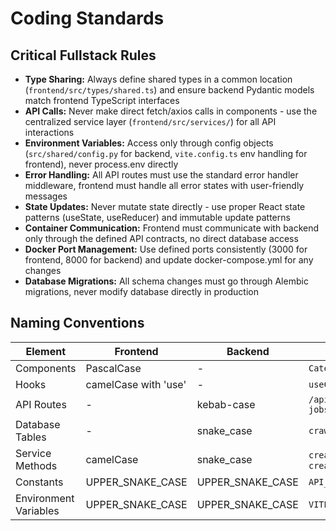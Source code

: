 # Coding Standards

## Critical Fullstack Rules

- **Type Sharing:** Always define shared types in a common location (`frontend/src/types/shared.ts`) and ensure backend Pydantic models match frontend TypeScript interfaces
- **API Calls:** Never make direct fetch/axios calls in components - use the centralized service layer (`frontend/src/services/`) for all API interactions
- **Environment Variables:** Access only through config objects (`src/shared/config.py` for backend, `vite.config.ts` env handling for frontend), never process.env directly
- **Error Handling:** All API routes must use the standard error handler middleware, frontend must handle all error states with user-friendly messages
- **State Updates:** Never mutate state directly - use proper React state patterns (useState, useReducer) and immutable update patterns
- **Container Communication:** Frontend must communicate with backend only through the defined API contracts, no direct database access
- **Docker Port Management:** Use defined ports consistently (3000 for frontend, 8000 for backend) and update docker-compose.yml for any changes
- **Database Migrations:** All schema changes must go through Alembic migrations, never modify database directly in production

## Naming Conventions

| Element | Frontend | Backend | Example |
|---------|----------|---------|---------|
| Components | PascalCase | - | `CategoryForm.tsx` |
| Hooks | camelCase with 'use' | - | `useCategories.ts` |
| API Routes | - | kebab-case | `/api/v1/crawl-jobs` |
| Database Tables | - | snake_case | `crawl_jobs` |
| Service Methods | camelCase | snake_case | `createCategory` / `create_category` |
| Constants | UPPER_SNAKE_CASE | UPPER_SNAKE_CASE | `API_BASE_URL` |
| Environment Variables | UPPER_SNAKE_CASE | UPPER_SNAKE_CASE | `VITE_API_BASE_URL` |